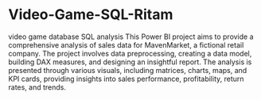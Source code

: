 # Video-Game-SQL-Ritam
video game database SQL analysis
This Power BI project aims to provide a comprehensive analysis of sales data for MavenMarket, a fictional retail company. The project involves data preprocessing, creating a data model, building DAX measures, and designing an insightful report. The analysis is presented through various visuals, including matrices, charts, maps, and KPI cards, providing insights into sales performance, profitability, return rates, and trends.
